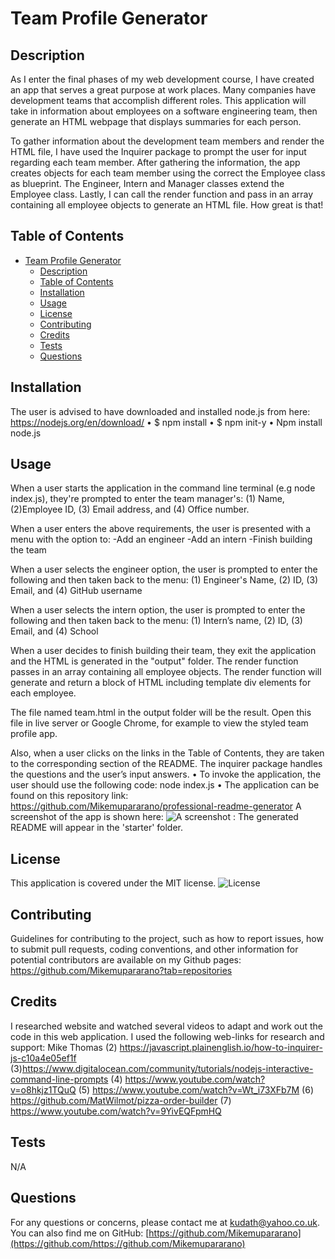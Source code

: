 # Team Profile Generator 
## Description
As I enter the final phases of my web development course, I have created an app that serves a great purpose at work places. Many companies have development teams that accomplish different roles. This application will take in information about employees on a software engineering team, then generate an HTML webpage that displays summaries for each person. 

 To gather information about the development team members and render the HTML file, I have used the Inquirer package to prompt the user for input regarding each team member. After gathering the information, the app creates objects for each team member using the correct the Employee class as blueprint. The Engineer, Intern and Manager classes extend the Employee class. Lastly, I can call the render function and pass in an array containing all employee objects to generate an HTML file. How great is that!

## Table of Contents
- [Team Profile Generator](#team-profile-generator)
  - [Description](#description)
  - [Table of Contents](#table-of-contents)
  - [Installation](#installation)
  - [Usage](#usage)
  - [License](#license)
  - [Contributing](#contributing)
  - [Credits](#credits)
  - [Tests](#tests)
  - [Questions](#questions)

## Installation
The user is advised to have downloaded and installed node.js from here: https://nodejs.org/en/download/
•	$ npm install
•	$ npm init-y
•	Npm install node.js


## Usage
When a user starts the application in the command line terminal (e.g node index.js), they're prompted to enter the team manager's: (1) Name, (2)Employee ID, (3) Email address,  and (4) Office number.

When a user enters the above requirements, the user is presented with a menu with the option to:
-Add an engineer
-Add an intern
-Finish building the team

When a user selects the engineer option, the user is prompted to enter the following and then taken back to the menu: (1) Engineer's Name, (2) ID, (3) Email, and (4) GitHub username

When a user selects the intern option, the user is prompted to enter the following and then taken back to the menu: (1) Intern’s name, (2) ID, (3) Email,  and (4) School

When a user decides to finish building their team, they exit the application and the HTML is generated in the "output" folder. The render function passes in an array containing all employee objects. The render function will generate and return a block of HTML including template div elements for each employee.

The file named team.html in the output folder will be the result. Open this file in live server or Google Chrome, for example to view the styled team profile app.

Also, when a user clicks on the links in the Table of Contents, they are taken to the corresponding section of the README.
The inquirer package handles the questions and the user’s input answers.
•	To invoke the application, the user should use the following code:
node index.js
•	The application can be found on this repository link: https://github.com/Mikemupararano/professional-readme-generator
A screenshot of the app is shown here:
![A screenshot :](./starter/utils/test/images/Screenshot1.png)
The generated README will appear in the 'starter' folder.

## License
This application is covered under the MIT license.
![License](https://img.shields.io/badge/license-MIT-blue.svg)
## Contributing
Guidelines for contributing to the project, such as how to report issues, how to submit pull requests, coding conventions, and other information for potential contributors are available on my Github pages: https://github.com/Mikemupararano?tab=repositories

## Credits
I researched website and watched several videos to adapt and work out the code in this web application. I used the following web-links for research and support:
Mike Thomas
(2) https://javascript.plainenglish.io/how-to-inquirer-js-c10a4e05ef1f
(3)https://www.digitalocean.com/community/tutorials/nodejs-interactive-command-line-prompts
(4) https://www.youtube.com/watch?v=o8hkjz1TQuQ
(5) https://www.youtube.com/watch?v=Wt_i73XFb7M
(6) https://github.com/MatWilmot/pizza-order-builder
(7) https://www.youtube.com/watch?v=9YivEQFpmHQ

## Tests
N/A

## Questions
For any questions or concerns, please contact me at [kudath@yahoo.co.uk](mailto:kudath@yahoo.co.uk).
You can also find me on GitHub: [https://github.com/Mikemupararano](https://github.com/https://github.com/Mikemupararano)
